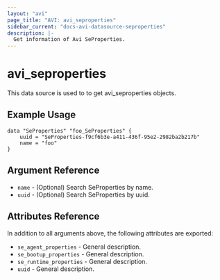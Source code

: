 ```yaml
---
layout: "avi"
page_title: "AVI: avi_seproperties"
sidebar_current: "docs-avi-datasource-seproperties"
description: |-
  Get information of Avi SeProperties.
---
```


# avi_seproperties

This data source is used to to get avi_seproperties objects.

## Example Usage

```hcl
data "SeProperties" "foo_SeProperties" {
    uuid = "SeProperties-f9cf6b3e-a411-436f-95e2-2982ba2b217b"
    name = "foo"
}
```

## Argument Reference

* `name` - (Optional) Search SeProperties by name.
* `uuid` - (Optional) Search SeProperties by uuid.

## Attributes Reference

In addition to all arguments above, the following attributes are exported:

* `se_agent_properties` - General description.
* `se_bootup_properties` - General description.
* `se_runtime_properties` - General description.
* `uuid` - General description.

